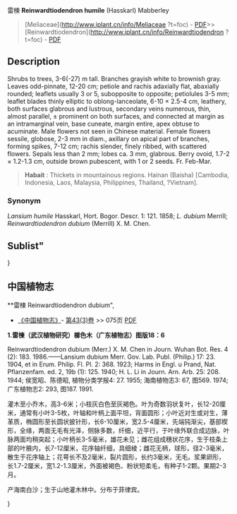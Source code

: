 雷楝 **Reinwardtiodendron humile** (Hasskarl) Mabberley

> [Meliaceae](http://www.iplant.cn/info/Meliaceae ?t=foc) - [PDF](http://iplant.cn/foc/pdf/Meliaceae.pdf)>>[Reinwardtiodendron](http://www.iplant.cn/info/Reinwardtiodendron ?t=foc) - [PDF](http://www.iplant.cn/foc/pdf/Reinwardtiodendron.pdf)

## Description

Shrubs to trees, 3-6(-27) m tall. Branches grayish white to brownish gray. Leaves odd-pinnate, 12-20 cm; petiole and rachis adaxially flat, abaxially rounded; leaflets usually 3 or 5, subopposite to opposite; petiolules 3-5 mm; leaflet blades thinly elliptic to oblong-lanceolate, 6-10 × 2.5-4 cm, leathery, both surfaces glabrous and lustrous, secondary veins numerous, thin, almost parallel, ± prominent on both surfaces, and connected at margin as an intramarginal vein, base cuneate, margin entire, apex obtuse to acuminate. Male flowers not seen in Chinese material. Female flowers sessile, globose, 2-3 mm in diam., axillary on apical part of branches, forming spikes, 7-12 cm; rachis slender, finely ribbed, with scattered flowers. Sepals less than 2 mm; lobes ca. 3 mm, glabrous. Berry ovoid, 1.7-2 × 1.2-1.3 cm, outside brown pubescent, with 1 or 2 seeds. Fr. Feb-Mar.

> **Habait** : 
> Thickets in mountainous regions. Hainan (Baisha) [Cambodia, Indonesia, Laos, Malaysia, Philippines, Thailand, ?Vietnam].

### Synonym
*Lansium humile* Hasskarl, Hort. Bogor. Descr. 1: 121. 1858; *L. dubium* Merrill; *Reinwardtiodendron dubium* (Merrill) X. M. Chen.

## Sublist"
}
## 中国植物志

**雷楝 Reinwardtiodendron dubium",

* [《中国植物志》](http://www.iplant.cn/frps)- [第43(3)卷](http://www.iplant.cn/frps/vol/43(3)) >> 075页 [PDF](http://www.iplant.cn/frps/pdf/43(3)/075.PDF)

**1.雷楝（武汉植物研究）榔色木（广东植物志）图版18：6**

Reinwardtiodendron dubium (Merr.) X. M. Chen in Journ. Wuhan Bot. Res. 4 (2): 183. 1986.——Lansium dubium Merr. Gov. Lab. Publ. (Philip.) 17: 23. 1904, et in Erum. Philip. Fl. Pl. 2: 368. 1923; Harms in Engl. u Prand, Nat. Pflanzenfam. ed. 2, 19b (1): 125. 1940; H. L. Li in Journ. Arn. Arb. 25: 208. 1944; 侯宽昭、陈德昭, 植物分类学报4: 27. 1955; 海南植物志3: 67, 图569. 1974; 广东植物志2: 293, 图187. 1991.

灌木至小乔木，高3-6米；小枝灰白色至灰褐色。叶为奇数羽状复叶，长12-20厘米，通常有小叶3-5枚，叶轴和叶柄上面平坦，背面圆形；小叶近对生或对生，薄革质，椭圆形至长圆状披针形，长6-10厘米，宽2.5-4厘米，先端钝渐尖，基部楔形，全缘，两面无毛有光泽，侧脉多数，纤细，近平行，于叶缘外联合成边脉，叶脉两面均稍突起；小叶柄长3-5毫米，雄花未见；雌花组成穗状花序，生于枝条上部的叶腋内，长7-12厘米，花序轴纤细，具细棱；雌花无柄，球形，径2-3毫米，散生于花序轴上；花萼长不及2毫米，裂片圆形，长约3毫米，无毛。浆果卵形，长1.7-2厘米，宽1.2-1.3厘米，外面被褐色、粉状短柔毛，有种子1-2颗。果期2-3月。

产海南白沙；生于山地灌木林中。分布于菲律宾。

}